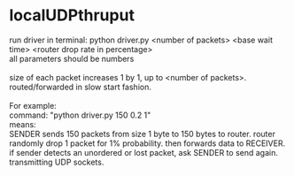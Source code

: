 # localUDPthruput

run driver in terminal: 
  python driver.py \<number of packets\> \<base wait time\> \<router drop rate in percentage\>
  <br>
  all parameters should be numbers
  <br><br>
  size of each packet increases 1 by 1, up to \<number of packets\>. routed/forwarded in slow start fashion.
  <br><br>
  For example:
  <br>
  command: "python driver.py 150 0.2 1"
  <br>
  means:
  <br>
  SENDER sends 150 packets from size 1 byte to 150 bytes to router. router randomly drop 1 packet for 1% probability. then forwards data to RECEIVER. if sender detects an unordered or lost packet, ask SENDER to send again. transmitting UDP sockets.
